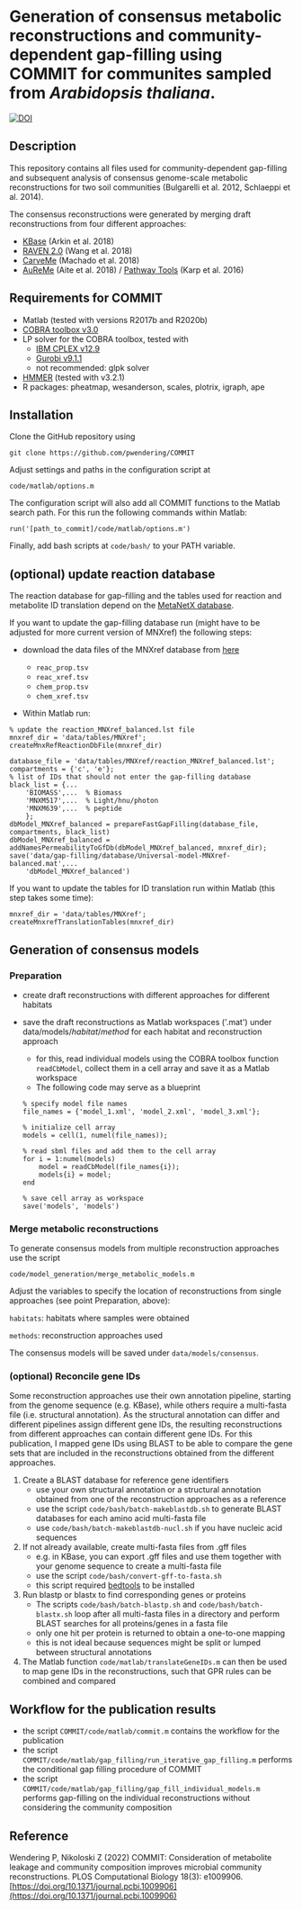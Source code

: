 # Generation of consensus metabolic reconstructions and community-dependent gap-filling using COMMIT for communites sampled from _Arabidopsis thaliana_.

[![DOI](https://zenodo.org/badge/363932874.svg)](https://zenodo.org/badge/latestdoi/363932874)

## Description
This repository contains all files used for community-dependent gap-filling and subsequent analysis
of consensus genome-scale metabolic reconstructions for two soil communities (Bulgarelli et al. 2012, Schlaeppi et al. 2014).

The consensus reconstructions were generated by merging draft reconstructions from four different approaches:
- [KBase](https://www.kbase.us/) (Arkin et al. 2018)
- [RAVEN 2.0](https://github.com/SysBioChalmers/RAVEN) (Wang et al. 2018)
- [CarveMe](https://github.com/cdanielmachado/carveme) (Machado et al. 2018)
- [AuReMe](http://aureme.genouest.org/) (Aite et al. 2018) / [Pathway Tools](http://pathwaytools.com/) (Karp et al. 2016)

## Requirements for COMMIT
- Matlab (tested with versions R2017b and R2020b)
- [COBRA toolbox v3.0](https://github.com/opencobra/cobratoolbox)
- LP solver for the COBRA toolbox, tested with 
  - [IBM CPLEX v12.9](https://www.ibm.com/analytics/cplex-optimizer)
  - [Gurobi v9.1.1](https://www.gurobi.com/downloads/gurobi-software/)
  - not recommended: glpk solver
- [HMMER](http://hmmer.org/download.html) (tested with v3.2.1)
- R packages: pheatmap, wesanderson, scales, plotrix, igraph, ape

## Installation
Clone the GitHub repository using

```
git clone https://github.com/pwendering/COMMIT
```

Adjust settings and paths in the configuration script at

```
code/matlab/options.m
```
The configuration script will also add all COMMIT functions to the Matlab search path. For this run the following commands within Matlab:
```
run('[path_to_commit]/code/matlab/options.m')
```

Finally, add bash scripts at `code/bash/` to your PATH variable.

## (optional) update reaction database
The reaction database for gap-filling and the tables used for reaction and metabolite ID translation depend on the [MetaNetX database](https://www.metanetx.org/mnxdoc/mnxref.html).

If you want to update the gap-filling database run (might have to be adjusted for more current version of MNXref) the following steps:
* download the data files of the MNXref database from [here](https://www.metanetx.org/mnxdoc/mnxref.html)
	- `reac_prop.tsv`
	- `reac_xref.tsv`
	- `chem_prop.tsv`
	- `chem_xref.tsv`

* Within Matlab run:
```
% update the reaction_MNXref_balanced.lst file
mnxref_dir = 'data/tables/MNXref';
createMnxRefReactionDbFile(mnxref_dir)

database_file = 'data/tables/MNXref/reaction_MNXref_balanced.lst';
compartments = {'c', 'e'};
% list of IDs that should not enter the gap-filling database
black_list = {...
	'BIOMASS',...  % Biomass
    'MNXM517',...  % Light/hnu/photon
    'MNXM639',...  % peptide
    };
dbModel_MNXref_balanced = prepareFastGapFilling(database_file, compartments, black_list)
dbModel_MNXref_balanced = addNamesPermeabilityToGfDb(dbModel_MNXref_balanced, mnxref_dir);
save('data/gap-filling/database/Universal-model-MNXref-balanced.mat',...
    'dbModel_MNXref_balanced')
```

If you want to update the tables for ID translation run within Matlab (this step takes some time):
```
mnxref_dir = 'data/tables/MNXref';
createMnxrefTranslationTables(mnxref_dir)
```


## Generation of consensus models

### Preparation
* create draft reconstructions with different approaches for different habitats
* save the draft reconstructions as Matlab workspaces ('.mat') under data/models/_habitat_/_method_ for each habitat and reconstruction approach
	- for this, read individual models using the COBRA toolbox function `readCbModel`, collect them in a cell array and save it as a Matlab workspace
	- The following code may serve as a blueprint
	
	```
	% specify model file names
	file_names = {'model_1.xml', 'model_2.xml', 'model_3.xml'};
	
	% initialize cell array
	models = cell(1, numel(file_names));
	
	% read sbml files and add them to the cell array
	for i = 1:numel(models)
		model = readCbModel(file_names{i});
		models{i} = model;
	end
	
	% save cell array as workspace
	save('models', 'models')
	
	```

### Merge metabolic reconstructions
To generate consensus models from multiple reconstruction approaches use the script
```
code/model_generation/merge_metabolic_models.m
```

Adjust the variables to specify the location of reconstructions from single approaches (see point Preparation, above):

`habitats`: habitats where samples were obtained

`methods`: reconstruction approaches used

The consensus models will be saved under `data/models/consensus`.


### (optional) Reconcile gene IDs
Some reconstruction approaches use their own annotation pipeline, starting from the genome sequence (e.g. KBase), while others require a multi-fasta file (i.e. structural annotation). As the structural annotation can differ and different pipelines assign different gene IDs, the resulting reconstructions from different approaches can contain different gene IDs. For this publication, I mapped gene IDs using BLAST to be able to compare the gene sets that are included in the reconstructions obtained from the different approaches.
1. Create a BLAST database for reference gene identifiers
	- use your own structural annotation or a structural annotation obtained from one of the reconstruction approaches as a reference
	- use the script `code/bash/batch-makeblastdb.sh` to generate BLAST databases for each amino acid multi-fasta file
	- use `code/bash/batch-makeblastdb-nucl.sh` if you have nucleic acid sequences
2. If not already available, create multi-fasta files from .gff files
	- e.g. in KBase, you can export .gff files and use them together with your genome sequence to create a multi-fasta file
	- use the script `code/bash/convert-gff-to-fasta.sh`
	- this script required [bedtools](https://bedtools.readthedocs.io/en/latest/) to be installed
3. Run blastp or blastx to find corresponding genes or proteins
	- The scripts `code/bash/batch-blastp.sh` and `code/bash/batch-blastx.sh` loop after all multi-fasta files in a directory and perform BLAST searches for all proteins/genes in a fasta file
	- only one hit per protein is returned to obtain a one-to-one mapping
	- this is not ideal because sequences might be split or lumped between structural annotations
4. The Matlab function `code/matlab/translateGeneIDs.m` can then be used to map gene IDs in the reconstructions, such that GPR rules can be combined and compared

## Workflow for the publication results
- the script `COMMIT/code/matlab/commit.m` contains the workflow for the publication
- the script `COMMIT/code/matlab/gap_filling/run_iterative_gap_filling.m` performs the conditional gap filling procedure of COMMIT
- the script `COMMIT/code/matlab/gap_filling/gap_fill_individual_models.m` performs gap-filling on the individual reconstructions without considering the community composition

## Reference
Wendering P, Nikoloski Z (2022) COMMIT: Consideration of metabolite leakage and community composition improves microbial community reconstructions. PLOS Computational Biology 18(3): e1009906. [https://doi.org/10.1371/journal.pcbi.1009906](https://doi.org/10.1371/journal.pcbi.1009906)
